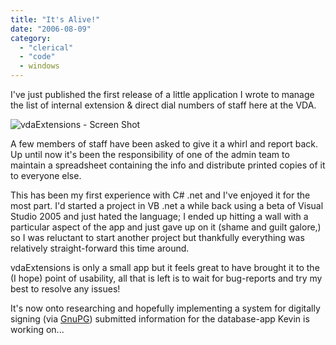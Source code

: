 ```yaml
---
title: "It's Alive!"
date: "2006-08-09"
category:
  - "clerical"
  - "code"
  - windows
---
```


I've just published the first release of a little application I wrote to manage the list of internal extension & direct dial numbers of staff here at the VDA.

![vdaExtensions - Screen Shot](/wp-content/uploads/2006/08/vdaExtensions.jpg)

A few members of staff have been asked to give it a whirl and report back. Up until now it's been the responsibility of one of the admin team to maintain a spreadsheet containing the info and distribute printed copies of it to everyone else.

This has been my first experience with C# .net and I've enjoyed it for the most part. I'd started a project in VB .net a while back using a beta of Visual Studio 2005 and just hated the language; I ended up hitting a wall with a particular aspect of the app and just gave up on it (shame and guilt galore,) so I was reluctant to start another project but thankfully everything was relatively straight-forward this time around.

vdaExtensions is only a small app but it feels great to have brought it to the (I hope) point of usability, all that is left is to wait for bug-reports and try my best to resolve any issues!

It's now onto researching and hopefully implementing a system for digitally signing (via [GnuPG](http://gnupg.org/)) submitted information for the database-app Kevin is working on...
